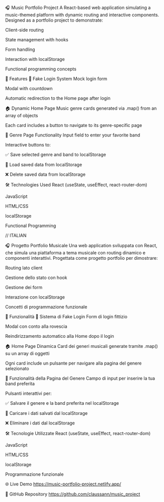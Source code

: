 🎧 Music Portfolio Project
A React-based web application simulating a music-themed platform with dynamic routing and interactive components. Designed as a portfolio project to demonstrate:

Client-side routing

State management with hooks

Form handling

Interaction with localStorage

Functional programming concepts

🚀 Features
🔐 Fake Login System
Mock login form

Modal with countdown

Automatic redirection to the Home page after login

🏠 Dynamic Home Page
Music genre cards generated via .map() from an array of objects

Each card includes a button to navigate to its genre-specific page

🎸 Genre Page Functionality
Input field to enter your favorite band

Interactive buttons to:

✅ Save selected genre and band to localStorage

📂 Load saved data from localStorage

❌ Delete saved data from localStorage

🛠️ Technologies Used
React (useState, useEffect, react-router-dom)

JavaScript

HTML/CSS

localStorage

Functional Programming


// ITALIAN

🎧 Progetto Portfolio Musicale
Una web application sviluppata con React, che simula una piattaforma a tema musicale con routing dinamico e componenti interattivi. Progettata come progetto portfolio per dimostrare:

Routing lato client

Gestione dello stato con hook

Gestione dei form

Interazione con localStorage

Concetti di programmazione funzionale

🚀 Funzionalità
🔐 Sistema di Fake Login
Form di login fittizio

Modal con conto alla rovescia

Reindirizzamento automatico alla Home dopo il login

🏠 Home Page Dinamica
Card dei generi musicali generate tramite .map() su un array di oggetti

Ogni card include un pulsante per navigare alla pagina del genere selezionato

🎸 Funzionalità della Pagina del Genere
Campo di input per inserire la tua band preferita

Pulsanti interattivi per:

✅ Salvare il genere e la band preferita nel localStorage

📂 Caricare i dati salvati dal localStorage

❌ Eliminare i dati dal localStorage

🛠️ Tecnologie Utilizzate
React (useState, useEffect, react-router-dom)

JavaScript

HTML/CSS

localStorage

Programmazione funzionale


🌐 Live Demo
https://music-portfolio-project.netlify.app/

📂 GitHub Repository
https://github.com/claussann/music_project

